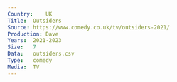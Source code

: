 ```yaml
---
Country:	UK
Title:	Outsiders
Source:	https://www.comedy.co.uk/tv/outsiders-2021/
Production:	Dave
Years:	2021-2023
Size:	7
Data:	outsiders.csv
Type:	comedy
Media:	TV
---
```

